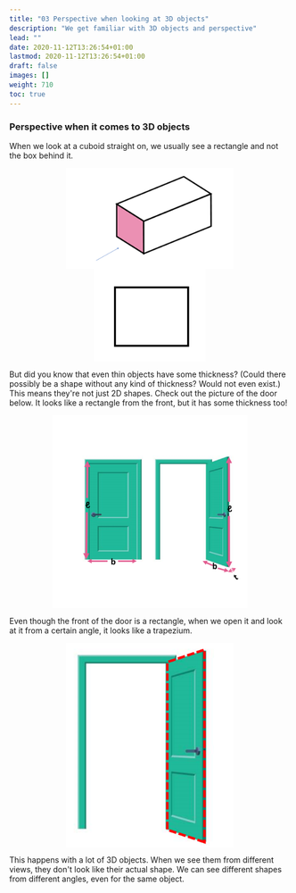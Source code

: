 ```yaml
---
title: "03 Perspective when looking at 3D objects"
description: "We get familiar with 3D objects and perspective"
lead: ""
date: 2020-11-12T13:26:54+01:00
lastmod: 2020-11-12T13:26:54+01:00
draft: false
images: []
weight: 710
toc: true
---
```



### Perspective when it comes to 3D objects

When we look at a cuboid straight on, we usually see a rectangle and not the box behind it. 

<img src="2_14_cuboid_iso.png" width="300" style="display: block; margin: 0 auto;">

<img src="2_11_polyhedra_rectangle.png" width="200" style="display: block; margin: 0 auto;">
 
But did you know that even thin objects have some thickness? (Could there possibly be a shape without any kind of thickness? Would not even exist.) This means they're not just 2D shapes. Check out the picture of the door below. It looks like a rectangle from the front, but it has some thickness too!

<img src="2_12_door_two views.png" width="350" style="display: block; margin: 0 auto;">

Even though the front of the door is a rectangle, when we open it and look at it from a certain angle, it looks like a trapezium. 

<img src="2_13_door_view_open.png" width="300" style="display: block; margin: 0 auto;">

This happens with a lot of 3D objects. When we see them from different views, they don't look like their actual shape. We can see different shapes from different angles, even for the same object. 